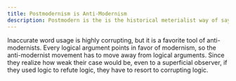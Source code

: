 ```yaml
---
title: Postmodernism is Anti-Modernism
description: Postmodern is the is the historical meterialist way of saying better-than-modernism. Since we aren't historical materialists, we shouldn't play their word-game.
---
```

Inaccurate word usage is highly corrupting, but it is a favorite tool of anti-modernists. Every logical argument points in favor of modernism, so the anti-modernist movement has to move away from logical arguments. Since they realize how weak their case would be, even to a superficial observer, if they used logic to refute logic, they have to resort to corrupting logic.